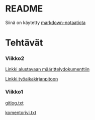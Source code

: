 # README

Siinä on käytetty [markdown-notaatiota](https://guides.github.com/features/mastering-markdown/)

# Tehtävät

### Viikko2

[Linkki alustavaan määrittelydokumenttiin](https://github.com/leevileh/otm-harjoitustyo/blob/master/dokumentointi/vaatimusmaarittely.md)  

[Linkki työaikakirjanpitoon](https://github.com/leevileh/otm-harjoitustyo/blob/master/dokumentointi/vaatimusmaarittely.md)

### Viikko1
[gitlog.txt](https://github.com/leevileh/otm-harjoitustyo/blob/master/laskarit/viikko1/gitlog.txt)

[komentorivi.txt](https://github.com/leevileh/otm-harjoitustyo/blob/master/laskarit/viikko1/komentorivi.txt)

